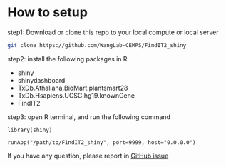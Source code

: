 
# How to setup

step1: Download or clone this repo to your local compute or local server

```bash
git clone https://github.com/WangLab-CEMPS/FindIT2_shiny
```


step2: install the following packages in R

- shiny
- shinydashboard
- TxDb.Athaliana.BioMart.plantsmart28
- TxDb.Hsapiens.UCSC.hg19.knownGene
- FindIT2

step3: open R terminal, and run the following command

```
library(shiny)

runApp("/path/to/FindIT2_shiny", port=9999, host="0.0.0.0")
```


If you have any question, please report in [GitHub issue](https://github.com/WangLab-CEMPS/FindIT2_shiny/issues)